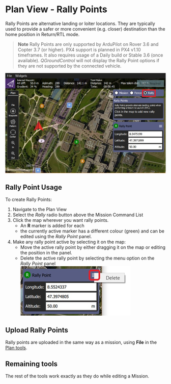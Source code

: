 # Plan View - Rally Points

Rally Points are alternative landing or loiter locations.
They are typically used to provide a safer or more convenient (e.g. closer) destination than the home position in Return/RTL mode. 

> **Note** Rally Points are only supported by ArduPilot on Rover 3.6 and Copter 3.7 (or higher).
  PX4 support is planned in PX4 v1.10 timeframes.
  It also requires usage of a Daily build or Stable 3.6 (once available).
  *QGroundControl* will not display the Rally Point options if they are not supported by the connected vehicle.

![Rally Points](../../../assets/plan/rally/rally_points_overview.jpg)


## Rally Point Usage

To create Rally Points:
1. Navigate to the Plan View
1. Select the *Rally* radio button above the Mission Command List
1. Click the map wherever you want rally points. 
   - An **R** marker is added for each
   - the currently active marker has a different colour (green) and can be edited using the *Rally Point* panel.
1. Make any rally point active by selecting it on the map:
   - Move the active rally point by either dragging it on the map or editing the position in the panel.
   - Delete the active rally point by selecting the menu option on the *Rally Point* panel
     ![Delete Rally Point](../../../assets/plan/rally/rally_points_delete.jpg)


## Upload Rally Points

Rally points are uploaded in the same way as a mission, using **File** in the [Plan tools](../PlanView/PlanView.md).


## Remaining tools

The rest of the tools work exactly as they do while editing a Mission.
